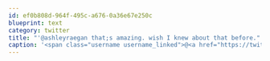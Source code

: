 ```yaml
---
id: ef0b808d-964f-495c-a676-0a36e67e250c
blueprint: text
category: twitter
title: "'@ashleyraegan that;s amazing. wish I knew about that before."
caption: '<span class="username username_linked">@<a href="https://twitter.com/ashleyraegan" title="Ashley Ramsay">ashleyraegan</a></span> that;s amazing. wish I knew about that before.'
---
```

